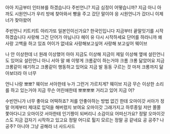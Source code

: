 아아 지금부터 인터뷰를 하겠습니다
주빈언니?
지금 심정이 어떻습니까?
지금
아니 아까도 시원언니가
우리 방에 찾아와서 빵을 주고 갔단 말이야
응
시원언니가 갔더니 이제 너가 찾아왔어

주빈언니 키트키트
아리가또
일본인이신가요?
한국인입니다
지금부터 끝말잇기를 시작하겠습니다
사랑해
그건 단어가 아닙니다
헤이 유 다시 시작하세요
단어를 하라니까 왜
사랑 고백을 하고 있죠
어이가 없네요
사랑해보고싶어
사랑해 보고싶어 웨이브


나 안 이상한데
너 원래 이상했어
아아
지금도 이상해
지금이 제일 이상해
옆에
설린언니도 있어요
설린언니
아니 서아 말 왜 이렇게 크롬같이 하는거야
크롬
크롱 닮았어요
지금 크롱같이 얘기하고 크롱같이 행동하고 있어요
지금
발 동동 구르는 것 마저 크롱까지 닮아보더라
아 너무

언니 나랑 뽀뽀?
웨이브
서아한테 누가 그런거 가르치게?
웨이브
지금 무슨 이상한 소리를 하고 있는거야
지금
무슨
어린애한테 뽀뽀뽀뽀 거리고 있어
지금 어?

수빈언니가 너무 좋아요 어떡하죠?
저를 안좋아하는 방법 없긴 한데
오마이갓
서아가 정말 어제부터 제대로 입덕을 해버렸지 보여요
오마이갓
그래가지고 하루종일 저만 쫄쫄 쫓아다니고
오마이갓
서아한테 인기짱이 되버리니 소감이요
어떠신가요?
정말 오마이갓스도 지금 갑자기 시작하고 있고요
정말 어디로 튈지 모르는
정말 공 같네요 공
공주?
나 공주?
아니야 그냥 공해라 너
사드사드
